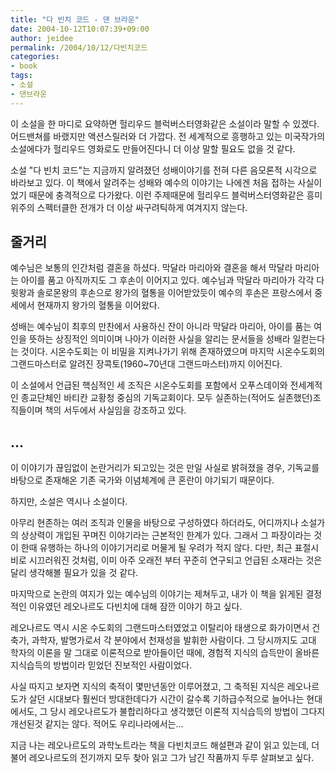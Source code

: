 ```yaml
---
title: "다 빈치 코드 - 댄 브라운"
date: 2004-10-12T10:07:39+09:00
author: jeidee
permalink: /2004/10/12/다빈치코드
categories:
- book
tags:
- 소설
- 댄브라운
---
```


 이 소설을 한 마디로 요약하면 헐리우드 블럭버스터영화같은 소설이라 말할 수 있겠다. 어드밴쳐를 바랬지만 액션스릴러와 더 가깝다. 전 세계적으로 흥행하고 있는 미국작가의 소설에다가 헐리우드 영화로도 만들어진다니 더 이상 말할 필요도 없을 것 같다.

 소설 "다 빈치 코드"는 지금까지 알려졌던 성배이야기를 전혀 다른 음모론적 시각으로 바라보고 있다. 이 책에서 알려주는 성배와 예수의 이야기는 나에겐 처음 접하는 사실이었기 때문에 충격적으로 다가왔다. 이런 주제때문에 헐리우드 블럭버스터영화같은 흥미위주의 스펙터클한 전개가 더 이상 싸구려틱하게 여겨지지 않는다.


## 줄거리

 예수님은 보통의 인간처럼 결혼을 하셨다. 막달라 마리아와 결혼을 해서 막달라 마리아는 아이를 품고 아직까지도 그 후손이 이어지고 있다. 예수님과 막달라 마리아가 각각 다윗왕과 솔로몬왕의 후손으로 왕가의 혈통을 이어받았듯이 예수의 후손은 프랑스에서 중세에서 현재까지 왕가의 혈통을 이어왔다.

 성배는 예수님이 최후의 만찬에서 사용하신 잔이 아니라 막달라 마리아, 아이를 품는 여인을 뜻하는 상징적인 의미이며 나아가 이러한 사실을 알리는 문서들을 성배라 일컫는다는 것이다. 시온수도회는 이 비밀을 지켜나가기 위해 존재하였으며 마지막 시온수도회의 그랜드마스터로 알려진 장콕토(1960~70년대 그랜드마스터)까지 이어진다.

 이 소설에서 언급된 핵심적인 세 조직은 시온수도회를 포함에서 오푸스데이와 전세계적인 종교단체인 바티칸 교황청 중심의 기독교회이다. 모두 실존하는(적어도 실존했던)조직들이며 책의 서두에서 사실임을 강조하고 있다.

## ...

 이 이야기가 끊임없이 논란거리가 되고있는 것은 만일 사실로 밝혀졌을 경우, 기독교를 바탕으로 존재해온 기존 국가와 이념체계에 큰 혼란이 야기되기 때문이다.

 하지만, 소설은 역시나 소설이다.

 아무리 현존하는 여러 조직과 인물을 바탕으로 구성하였다 하더라도, 어디까지나 소설가의 상상력이 개입된 꾸며진 이야기라는 근본적인 한계가 있다. 그래서 그 파장이라는 것이 한때 유행하는 하나의 이야기거리로 머물게 될 우려가 적지 않다. 다만, 최근 표절시비로 시끄러워진 것처럼, 이미 아주 오래전 부터 꾸준히 연구되고 언급된 소재라는 것은 달리 생각해볼 필요가 있을 것 같다.

 마지막으로 논란의 여지가 있는 예수님의 이야기는 제쳐두고, 내가 이 책을 읽게된 결정적인 이유였던 레오나르도 다빈치에 대해 잠깐 이야기 하고 싶다.

 레오나르도 역시 시온 수도회의 그랜드마스터였었고 이탈리아 태생으로 화가이면서 건축가, 과학자, 발명가로서 각 분야에서 천재성을 발휘한 사람이다. 그 당시까지도 고대 학자의 이론을 말 그대로 이론적으로 받아들이던 때에, 경험적 지식의 습득만이 올바른 지식습득의 방법이라 믿었던 진보적인 사람이었다.

 사실 따지고 보자면 지식의 축적이 몇만년동안 이루어졌고, 그 축적된 지식은 레오나르도가 살던 시대보다 훨씬더 방대한데다가 시간이 갈수록 기하급수적으로 늘어나는 현대에서도, 그 당시 레오나르도가 불합리하다고 생각했던 이론적 지식습득의 방법이 그다지 개선된것 같지는 않다. 적어도 우리나라에서는...

 지금 나는 레오나르도의 과학노트라는 책을 다빈치코드 해설편과 같이 읽고 있는데, 더불어 레오나르도의 전기까지 모두 찾아 읽고 그가 남긴 작품까지 두루 살펴보고 싶다.